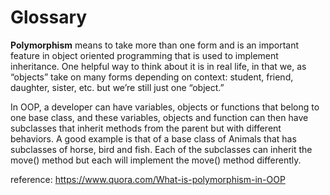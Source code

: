 # Glossary

**Polymorphism** means to take more than one form and is an important feature in object oriented programming that is used to implement inheritance. One helpful way to think about it is in real life, in that we, as “objects” take on many forms depending on context: student, friend, daughter, sister, etc. but we’re still just one “object.”

In OOP, a developer can have variables, objects or functions that belong to one base class, and these variables, objects and function can then have subclasses that inherit methods from the parent but with different behaviors. A good example is that of a base class of Animals that has subclasses of horse, bird and fish. Each of the subclasses can inherit the move() method but each will implement the move() method differently.

reference: https://www.quora.com/What-is-polymorphism-in-OOP
